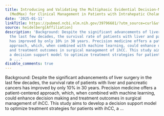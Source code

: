 ```yaml
---
title: Introducing and Validating the Multiphasic Evidential Decision-Making Matrix
  (MedMax) for Clinical Management in Patients with Intrahepatic Cholangiocarcinoma
date: '2025-01-11'
linkTitle: https://pubmed.ncbi.nlm.nih.gov/39796681/?utm_source=curl&utm_medium=rss&utm_campaign=pubmed-2&utm_content=1FakS-2QOkCT8HsMOQP1bCRQ4YzyumYOmxmF0moLsQ3dFB1E9V&fc=20220326224207&ff=20250112170448&v=2.18.0.post9+e462414
source: heidelberg[Affiliation]
description: 'Background: Despite the significant advancements of liver surgery in
  the last few decades, the survival rate of patients with liver and pancreatic cancers
  has improved by only 10% in 30 years. Precision medicine offers a patient-centered
  approach, which, when combined with machine learning, could enhance decision making
  and treatment outcomes in surgical management of ihCC. This study aims to develop
  a decision support model to optimize treatment strategies for patients with ihCC,
  a ...'
disable_comments: true
---
```

Background: Despite the significant advancements of liver surgery in the last few decades, the survival rate of patients with liver and pancreatic cancers has improved by only 10% in 30 years. Precision medicine offers a patient-centered approach, which, when combined with machine learning, could enhance decision making and treatment outcomes in surgical management of ihCC. This study aims to develop a decision support model to optimize treatment strategies for patients with ihCC, a ...
